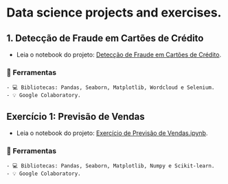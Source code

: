 # Data science projects and exercises.

## 1. Detecção de Fraude em Cartões de Crédito
  - Leia o notebook do projeto: [Detecção de Fraude em Cartões de Crédito](https://github.com/barbaramit/data_projects/blob/main/Detec%C3%A7%C3%A3o_de_Fraude_em_Cart%C3%B5es_de_Cr%C3%A9dito.ipynb).

###  🚀 Ferramentas 

    - 💻 Bibliotecas: Pandas, Seaborn, Matplotlib, Wordcloud e Selenium.
    - 💡 Google Colaboratory.

    
 ## Exercício 1: Previsão de Vendas
  - Leia o notebook do projeto: [Exercício de Previsão de Vendas.ipynb](https://github.com/barbaramit/data_projects/blob/main/Exerc%C3%ADcio_de_Previs%C3%A3o_de_Vendas.ipynb).

###  🚀 Ferramentas 

    - 💻 Bibliotecas: Pandas, Seaborn, Matplotlib, Numpy e Scikit-learn.
    - 💡 Google Colaboratory.
  

